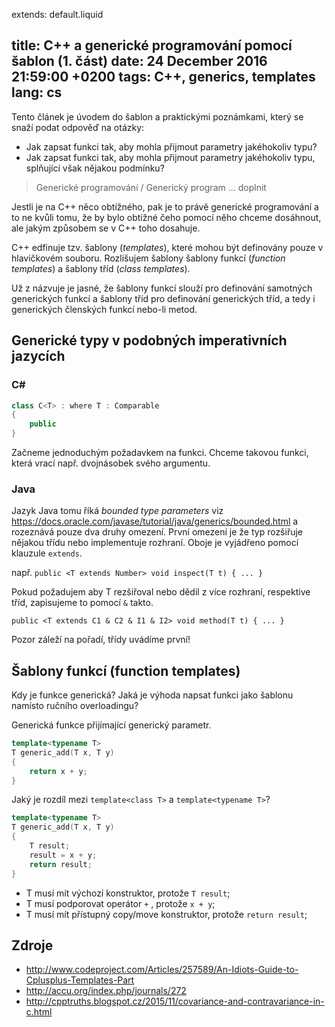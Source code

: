 extends: default.liquid

title: C++ a generické programování pomocí šablon (1. část)
date: 24 December 2016 21:59:00 +0200
tags: C++, generics, templates
lang: cs
---

Tento článek je úvodem do šablon a praktickými poznámkami, který se snaží podat odpověď na otázky:

+ Jak zapsat funkci tak, aby mohla přijmout parametry jakéhokoliv typu?
+ Jak zapsat funkci tak, aby mohla přijmout parametry jakéhokoliv typu, splňující však nějakou podmínku?

> Generické programování / Generický program ... doplnit

Jestli je na C++ něco obtížného, pak je to právě generické programování a to 
ne kvůli tomu, že by bylo obtížné čeho pomocí něho chceme dosáhnout, ale jakým způsobem
se v C++ toho dosahuje. 

C++ edfinuje tzv. šablony (*templates*), které mohou být definovány pouze v hlavičkovém
souboru. Rozlišujem šablony šablony funkcí (*function templates*) a šablony tříd (*class templates*). 

Už z názvuje je jasné, že šablony funkcí slouží pro definování samotných generických funkcí a šablony tříd pro definování generických tříd, a tedy i generických členských funkcí nebo-li metod.

## Generické typy v podobných imperativních jazycích

### C\#

```csharp
class C<T> : where T : Comparable 
{
    public 
}
```

Začneme jednoduchým požadavkem na funkci. Chceme takovou funkci, která vrací
např. dvojnásobek svého argumentu.

### Java

Jazyk Java tomu říká *bounded type parameters* viz https://docs.oracle.com/javase/tutorial/java/generics/bounded.html a rozeznává pouze dva druhy omezení. První omezení je že typ rozšiřuje nějakou 
třídu nebo implementuje rozhraní. Oboje je vyjádřeno pomocí klauzule `extends`.

např. `public <T extends Number> void inspect(T t) { ... }`

Pokud požadujem aby T rezšiřoval nebo dědil z více rozhraní, respektive tříd, zapisujeme to pomocí 
`&` takto.

    public <T extends C1 & C2 & I1 & I2> void method(T t) { ... }    

Pozor záleží na pořadí, třídy uvádíme první!

## Šablony funkcí (function templates)

Kdy je funkce generická?
Jaká je výhoda napsat funkci jako šablonu namísto ručního overloadingu?

Generická funkce přijímající generický parametr.

```cpp    
template<typename T>
T generic_add(T x, T y)
{   
    return x + y;   
}
```

Jaký je rozdíl mezi `template<class T>` a `template<typename T>`?

```cpp    
template<typename T>
T generic_add(T x, T y)
{
    T result;
    result = x + y;
    return result; 
}
```

- T musí mít výchozí konstruktor, protože `T result`;
- T musí podporovat operátor `+` , protože `x + y`;
- T musí mít přístupný copy/move konstruktor, protože `return result`;

## Zdroje

- http://www.codeproject.com/Articles/257589/An-Idiots-Guide-to-Cplusplus-Templates-Part
- http://accu.org/index.php/journals/272
- http://cpptruths.blogspot.cz/2015/11/covariance-and-contravariance-in-c.html
